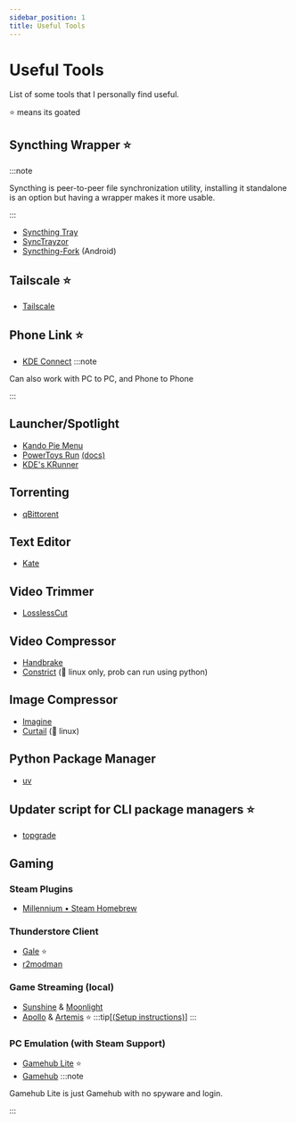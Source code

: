 ```yaml
---
sidebar_position: 1
title: Useful Tools
---
```

# Useful Tools
List of some tools that I personally find useful.

⭐ means its goated

## Syncthing Wrapper ⭐
:::note

Syncthing is peer-to-peer file synchronization utility, installing it standalone is an option but having a wrapper makes it more usable.

:::
- [Syncthing Tray](https://github.com/Martchus/syncthingtray)
- [SyncTrayzor](https://github.com/canton7/SyncTrayzor)
- [Syncthing-Fork](https://github.com/Catfriend1/syncthing-android) (Android)
## Tailscale ⭐
- [Tailscale](https://tailscale.com/)
## Phone Link ⭐
- [KDE Connect](https://kdeconnect.kde.org/download.html)
:::note

Can also work with PC to PC, and Phone to Phone

:::
## Launcher/Spotlight
- [Kando Pie Menu](https://github.com/kando-menu/kando)
- [PowerToys Run](https://github.com/microsoft/PowerToys/) [(docs)](https://learn.microsoft.com/en-us/windows/powertoys/run)
- [KDE's KRunner](https://wiki.archlinux.org/title/KRunner)
## Torrenting
- [qBittorent](https://www.qbittorrent.org/download)
## Text Editor
- [Kate](https://kate-editor.org/get-it/)
## Video Trimmer
- [LosslessCut](https://mifi.no/losslesscut/)
## Video Compressor
- [Handbrake](https://handbrake.fr/)
- [Constrict](https://github.com/Wartybix/Constrict) (🐧 linux only, prob can run using python)
## Image Compressor
- [Imagine](https://github.com/meowtec/Imagine/releases)
- [Curtail](https://flathub.org/apps/com.github.huluti.Curtail) (🐧 linux)
## Python Package Manager
- [uv](https://docs.astral.sh/uv/)
## Updater script for CLI package managers ⭐
- [topgrade](https://github.com/topgrade-rs/topgrade)
## Gaming
### Steam Plugins
- [Millennium • Steam Homebrew](https://steambrew.app/)
### Thunderstore Client
- [Gale](https://github.com/Kesomannen/gale) ⭐
- [r2modman](https://github.com/ebkr/r2modmanPlus/)
### Game Streaming (local)
- [Sunshine](https://app.lizardbyte.dev/Sunshine/) & [Moonlight](https://moonlight-stream.org/)
- [Apollo](https://github.com/ClassicOldSong/Apollo) & [Artemis](https://github.com/ClassicOldSong/moonlight-android) ⭐
:::tip[[(Setup instructions)](./tailscale/game-streaming.md)]
:::
### PC Emulation (with Steam Support)
- [Gamehub Lite](https://github.com/gamehublite/gamehub-oss/releases) ⭐
- [Gamehub](https://gamehub.xiaoji.com/)
:::note

Gamehub Lite is just Gamehub with no spyware and login.

:::